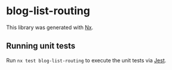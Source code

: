 # blog-list-routing

This library was generated with [Nx](https://nx.dev).

## Running unit tests

Run `nx test blog-list-routing` to execute the unit tests via [Jest](https://jestjs.io).
